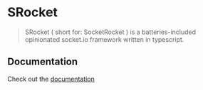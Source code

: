 # SRocket

> SRocket ( short for: SocketRocket ) is a batteries-included opinionated socket.io framework written in typescript.

## Documentation
Check out the [documentation](https://fetzenrndy.github.io/SRocket/#/)
